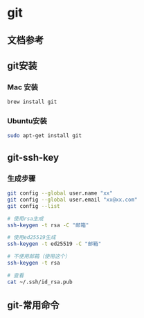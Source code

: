 # git

## 文档参考

## git安装

### Mac 安装
```bash
brew install git
```
### Ubuntu安装
```bash
sudo apt-get install git
```

## git-ssh-key

### 生成步骤
```bash
git config --global user.name "xx"
git config --global user.email "xx@xx.com"
git config --list

# 使用rsa生成
ssh-keygen -t rsa -C "邮箱"

# 使用ed25519生成
ssh-keygen -t ed25519 -C "邮箱"

# 不使用邮箱（使用这个）
ssh-keygen -t rsa

# 查看
cat ~/.ssh/id_rsa.pub
```

## git-常用命令